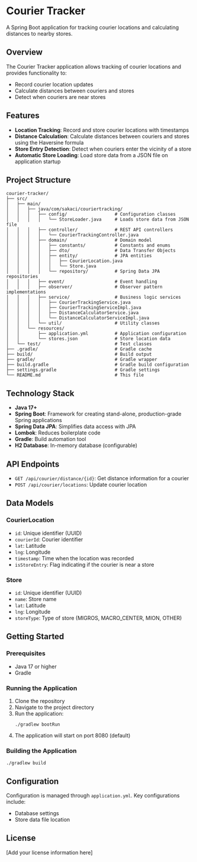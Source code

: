 # Courier Tracker

A Spring Boot application for tracking courier locations and calculating distances to nearby stores.

## Overview

The Courier Tracker application allows tracking of courier locations and provides functionality to:
- Record courier location updates
- Calculate distances between couriers and stores
- Detect when couriers are near stores

## Features

- **Location Tracking**: Record and store courier locations with timestamps
- **Distance Calculation**: Calculate distances between couriers and stores using the Haversine formula
- **Store Entry Detection**: Detect when couriers enter the vicinity of a store
- **Automatic Store Loading**: Load store data from a JSON file on application startup

## Project Structure

```
courier-tracker/
├── src/
│   ├── main/
│   │   ├── java/com/sakaci/couriertracking/
│   │   │   ├── config/                  # Configuration classes
│   │   │   │   └── StoreLoader.java     # Loads store data from JSON file
│   │   │   ├── controller/              # REST API controllers
│   │   │   │   └── CourierTrackingController.java
│   │   │   ├── domain/                  # Domain model
│   │   │   │   ├── constants/           # Constants and enums
│   │   │   │   ├── dto/                 # Data Transfer Objects
│   │   │   │   ├── entity/              # JPA entities
│   │   │   │   │   ├── CourierLocation.java
│   │   │   │   │   └── Store.java
│   │   │   │   └── repository/          # Spring Data JPA repositories
│   │   │   ├── event/                   # Event handling
│   │   │   ├── observer/                # Observer pattern implementations
│   │   │   ├── service/                 # Business logic services
│   │   │   │   ├── CourierTrackingService.java
│   │   │   │   ├── CourierTrackingServiceImpl.java
│   │   │   │   ├── DistanceCalculatorService.java
│   │   │   │   └── DistanceCalculatorServiceImpl.java
│   │   │   └── util/                    # Utility classes
│   │   └── resources/
│   │       ├── application.yml          # Application configuration
│   │       └── stores.json              # Store location data
│   └── test/                            # Test classes
├── .gradle/                             # Gradle cache
├── build/                               # Build output
├── gradle/                              # Gradle wrapper
├── build.gradle                         # Gradle build configuration
├── settings.gradle                      # Gradle settings
└── README.md                            # This file
```

## Technology Stack

- **Java 17+**
- **Spring Boot**: Framework for creating stand-alone, production-grade Spring applications
- **Spring Data JPA**: Simplifies data access with JPA
- **Lombok**: Reduces boilerplate code
- **Gradle**: Build automation tool
- **H2 Database**: In-memory database (configurable)

## API Endpoints

- `GET /api/courier/distance/{id}`: Get distance information for a courier
- `POST /api/courier/locations`: Update courier location

## Data Models

### CourierLocation
- `id`: Unique identifier (UUID)
- `courierId`: Courier identifier
- `lat`: Latitude
- `lng`: Longitude
- `timestamp`: Time when the location was recorded
- `isStoreEntry`: Flag indicating if the courier is near a store

### Store
- `id`: Unique identifier (UUID)
- `name`: Store name
- `lat`: Latitude
- `lng`: Longitude
- `storeType`: Type of store (MIGROS, MACRO_CENTER, MION, OTHER)

## Getting Started

### Prerequisites
- Java 17 or higher
- Gradle

### Running the Application
1. Clone the repository
2. Navigate to the project directory
3. Run the application:
   ```
   ./gradlew bootRun
   ```
4. The application will start on port 8080 (default)

### Building the Application
```
./gradlew build
```

## Configuration

Configuration is managed through `application.yml`. Key configurations include:
- Database settings
- Store data file location

## License

[Add your license information here]
